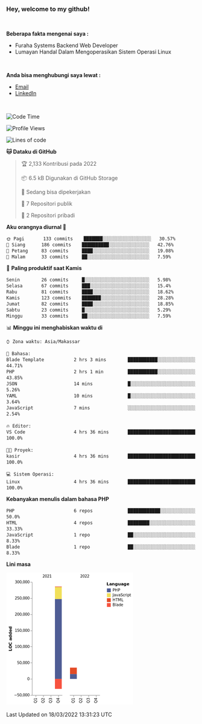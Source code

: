 <h3>Hey, welcome to my github!</h3>

<br>

<p><strong>Beberapa fakta mengenai saya :</strong></p>

<ul>
  <li>Furaha Systems Backend Web Developer</li>
  <li>Lumayan Handal Dalam Mengoperasikan Sistem Operasi Linux</li>
</ul>

<br>

<p><strong>Anda bisa menghubungi saya lewat :</strong></p>

<ul>
  <li><a href="mailto:renaldiapriyanto419@gmail.com">Email</a></li>
  <li><a href="https://www.linkedin.com/in/renaldi-kadang-314314206/">LinkedIn</a></li>
</ul>

<br>

<!--START_SECTION:waka-->
![Code Time](http://img.shields.io/badge/Code%20Time-42%20hrs%2017%20mins-blue)

![Profile Views](http://img.shields.io/badge/Profil%20dilihat-8-blue)

![Lines of code](https://img.shields.io/badge/Sejak%20Hello%20World%20aku%20telah%20menulis-290%20Thousand%20baris%20kode-blue)

**🐱 Dataku di GitHub** 

> 🏆 2,133 Kontribusi pada 2022
 > 
> 📦 6.5 kB Digunakan di GitHub Storage 
 > 
> 💼 Sedang bisa dipekerjakan
 > 
> 📜 7 Repositori publik 
 > 
> 🔑 2 Repositori pribadi  
 > 
**Aku orangnya diurnal 🐤** 

```text
🌞 Pagi       133 commits    ███████░░░░░░░░░░░░░░░░░░   30.57% 
🌆 Siang      186 commits    ██████████░░░░░░░░░░░░░░░   42.76% 
🌃 Petang     83 commits     ████░░░░░░░░░░░░░░░░░░░░░   19.08% 
🌙 Malam      33 commits     ██░░░░░░░░░░░░░░░░░░░░░░░   7.59%

```
📅 **Paling produktif saat Kamis** 

```text
Senin        26 commits     █░░░░░░░░░░░░░░░░░░░░░░░░   5.98% 
Selasa       67 commits     ███░░░░░░░░░░░░░░░░░░░░░░   15.4% 
Rabu         81 commits     ████░░░░░░░░░░░░░░░░░░░░░   18.62% 
Kamis        123 commits    ███████░░░░░░░░░░░░░░░░░░   28.28% 
Jumat        82 commits     ████░░░░░░░░░░░░░░░░░░░░░   18.85% 
Sabtu        23 commits     █░░░░░░░░░░░░░░░░░░░░░░░░   5.29% 
Minggu       33 commits     ██░░░░░░░░░░░░░░░░░░░░░░░   7.59%

```


📊 **Minggu ini menghabiskan waktu di** 

```text
⌚︎ Zona waktu: Asia/Makassar

💬 Bahasa: 
Blade Template           2 hrs 3 mins        ███████████░░░░░░░░░░░░░░   44.71% 
PHP                      2 hrs 1 min         ███████████░░░░░░░░░░░░░░   43.85% 
JSON                     14 mins             █░░░░░░░░░░░░░░░░░░░░░░░░   5.26% 
YAML                     10 mins             █░░░░░░░░░░░░░░░░░░░░░░░░   3.64% 
JavaScript               7 mins              ░░░░░░░░░░░░░░░░░░░░░░░░░   2.54%

🔥 Editor: 
VS Code                  4 hrs 36 mins       █████████████████████████   100.0%

🐱‍💻 Proyek: 
kasir                    4 hrs 36 mins       █████████████████████████   100.0%

💻 Sistem Operasi: 
Linux                    4 hrs 36 mins       █████████████████████████   100.0%

```

**Kebanyakan menulis dalam bahasa PHP** 

```text
PHP                      6 repos             ████████████░░░░░░░░░░░░░   50.0% 
HTML                     4 repos             ████████░░░░░░░░░░░░░░░░░   33.33% 
JavaScript               1 repo              ██░░░░░░░░░░░░░░░░░░░░░░░   8.33% 
Blade                    1 repo              ██░░░░░░░░░░░░░░░░░░░░░░░   8.33%

```


**Lini masa**

![Chart not found](https://raw.githubusercontent.com/Sylent-Sys/Sylent-Sys/main/charts/bar_graph.png) 


 Last Updated on 18/03/2022 13:31:23 UTC
<!--END_SECTION:waka-->
